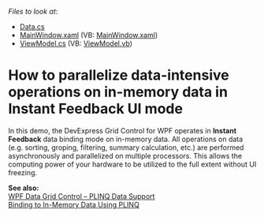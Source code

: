 <!-- default file list -->
*Files to look at*:

* [Data.cs](./CS/Data.cs)
* [MainWindow.xaml](./CS/MainWindow.xaml) (VB: [MainWindow.xaml](./VB/MainWindow.xaml))
* [ViewModel.cs](./CS/ViewModel.cs) (VB: [ViewModel.vb](./VB/ViewModel.vb))
<!-- default file list end -->
# How to parallelize data-intensive operations on in-memory data in Instant Feedback UI mode


<p>In this demo, the DevExpress Grid Control for WPF operates in <strong>Instant Feedback</strong> data binding mode on in-memory data. All operations on data (e.g. sorting, groping, filtering, summary calculation, etc.) are performed asynchronously and parallelized on multiple processors. This allows the computing power of your hardware to be utilized to the full extent without UI freezing.</p><p><strong>See also:</strong><br />
<a href="http://community.devexpress.com/blogs/theprogressbar/archive/2011/08/22/wpf-data-grid-control-plinq-data-support.aspx"><u>WPF Data Grid Control – PLINQ Data Support</u></a><br />
<a href="http://documentation.devexpress.com/#WPF/CustomDocument10472"><u>Binding to In-Memory Data Using PLINQ</u></a></p>

<br/>


